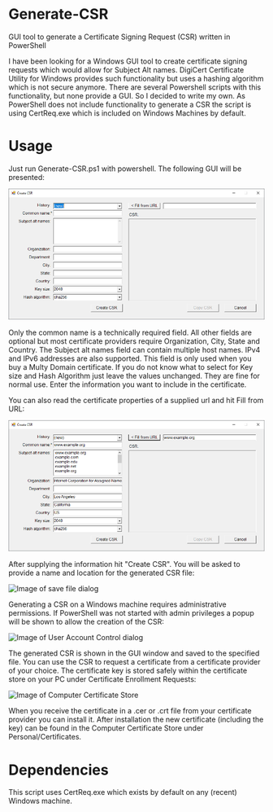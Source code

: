 # Generate-CSR
GUI tool to generate a Certificate Signing Request (CSR) written in PowerShell

I have been looking for a Windows GUI tool to create certificate signing requests which would allow for Subject Alt names. DigiCert Certificate Utility for Windows provides such functionality but uses a hashing algorithm which is not secure anymore. There are several Powershell scripts with this functionality, but none provide a GUI. So I decided to write my own. As PowerShell does not include functionality to generate a CSR the script is using CertReq.exe which is included on Windows Machines by default.

# Usage
Just run Generate-CSR.ps1 with powershell. The following GUI will be presented:

![Image of GUI](/images/gui.png)

Only the common name is a technically required field. All other fields are optional but most certificate providers require Organization, City, State and Country. The Subject alt names field can contain multiple host names. IPv4 and IPv6 addresses are also supported. This field is only used when you buy a Multy Domain certificate. If you do not know what to select for Key size and Hash Algorithm just leave the values unchanged. They are fine for normal use. Enter the information you want to include in the certificate.

You can also read the certificate properties of a supplied url and hit Fill from URL:

![Image of GUI](/images/gui_fill_from_url.png)

After supplying the information hit "Create CSR". 
You will be asked to provide a name and location for the generated CSR file:

![Image of save file dialog](/images/dialog.png)

Generating a CSR on a Windows machine requires administrative permissions. If PowerShell was not started with admin privileges a popup will be shown to allow the creation of the CSR:

![Image of User Account Control dialog](/images/uac.png)

The generated CSR is shown in the GUI window and saved to the specified file. You can use the CSR to request a certificate from a certificate provider of your choice. The certificate key is stored safely within the certificate store on your PC under Certificate Enrollment Requests:

![Image of Computer Certificate Store](/images/certstore.png)

When you receive the certificate in a .cer or .crt file from your certificate provider you can install it. After installation the new certificate (including the key) can be found in the Computer Certificate Store under Personal/Certificates.

# Dependencies
This script uses CertReq.exe which exists by default on any (recent) Windows machine.
